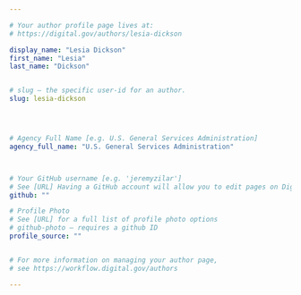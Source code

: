 ```yaml
---

# Your author profile page lives at:
# https://digital.gov/authors/lesia-dickson

display_name: "Lesia Dickson"
first_name: "Lesia"
last_name: "Dickson"


# slug — the specific user-id for an author.
slug: lesia-dickson




# Agency Full Name [e.g. U.S. General Services Administration]
agency_full_name: "U.S. General Services Administration"



# Your GitHub username [e.g. 'jeremyzilar']
# See [URL] Having a GitHub account will allow you to edit pages on DigitalGov. The image used in your GitHub account can also be used to populate your digital.gov profile photo.
github: ""

# Profile Photo
# See [URL] for a full list of profile photo options
# github-photo — requires a github ID
profile_source: ""


# For more information on managing your author page,
# see https://workflow.digital.gov/authors

---
```


